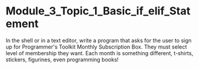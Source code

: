 # Module_3_Topic_1_Basic_if_elif_Statement
In the shell or in a text editor, write a program that asks for the user to sign up for Programmer's Toolkit Monthly Subscription Box. They must select level of membership they want. Each month is something different, t-shirts, stickers, figurines, even programming books!
